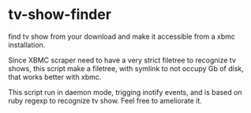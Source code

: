 tv-show-finder
==============

find tv show from your download and make it accessible from a xbmc installation.

Since XBMC scraper need to have a very strict filetree to recognize tv shows, this script make a filetree, with symlink to not occupy Gb of disk, that works better with xbmc.

This script run in daemon mode, trigging inotify events, and is based on ruby regexp to recognize tv show. Feel free to ameliorate it.
